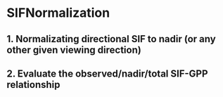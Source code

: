 # SIFNormalization
 ## 1. Normalizating directional SIF to nadir (or any other given viewing direction)
 ## 2. Evaluate the observed/nadir/total SIF-GPP relationship
